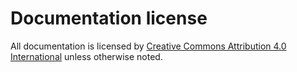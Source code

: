 # Documentation license

All documentation is licensed by [Creative Commons Attribution 4.0 International](https://creativecommons.org/licenses/by/4.0/legalcode) unless otherwise noted.
